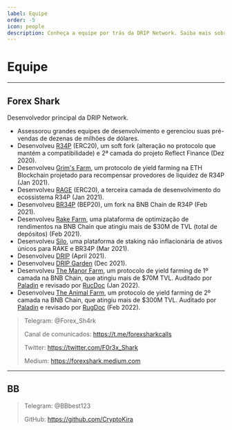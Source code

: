 ```yaml
---
label: Equipe
order: -5
icon: people
description: Conheça a equipe por trás da DRIP Network. Saiba mais sobre todos os projetos de Forex Shark e BB.
---
```


# Equipe
---
## Forex Shark
Desenvolvedor principal da DRIP Network.
- Assessorou grandes equipes de desenvolvimento e gerenciou suas pré-vendas de dezenas de milhões de dólares.
- Desenvolveu [R34P](https://web.archive.org/web/20210626114433/https://r34p.finance/) (ERC20), um soft fork (alteração no protocolo que mantém a compatibilidade) e 2ª camada do projeto Reflect Finance (Dez 2020).
- Desenvolveu [Grim's Farm](https://web.archive.org/web/20210614122936/https://gr1m.finance/#/), um protocolo de yield farming na ETH Blockchain projetado para recompensar provedores de liquidez de R34P (Jan 2021).
- Desenvolveu [RAGE](https://web.archive.org/web/20210112172432/https://forexshark.medium.com/rage-first-ever-smart-auto-farming-protocol-55a2147d80cb) (ERC20), a terceira camada de desenvolvimento do ecossistema R34P (Jan 2021).
- Desenvolveu [BR34P](https://br34p.finance) (BEP20), um fork na BNB Chain de R34P (Feb 2021).
- Desenvolveu [Rake Farm](https://farm.br34p.finance), uma plataforma de optimização de rendimentos na BNB Chain que atingiu mais de $30M de TVL (total de depósitos) (Feb 2021).
- Desenvolveu [Silo](https://silo.br34p.finance), uma plataforma de staking não inflacionária de ativos únicos para RAKE e BR34P (Mar 2021).
- Desenvolveu [DRIP](https://drip.community) (April 2021).
- Desenvolveu [DRIP Garden](https://theanimal.farm/garden) (Dec 2021).
- Desenvolveu [The Manor Farm](https://themanor.farm), um protocolo de yield farming de 1º camada na BNB Chain, que atingiu mais de $70M TVL. Auditado por [Paladin](https://paladinsec.co/projects/manorfarm/) e revisado por [RucDoc](https://rugdoc.io/project/the-manor-farm/) (Jan 2022).
- Desenvolveu [The Animal Farm](https://theanimal.farm), um protocolo de yield farming de 2º camada na BNB Chain, que atingiu mais de $300M TVL. Auditado por [Paladin](https://paladinsec.co/projects/animal-farm/) e revisado por [RugDoc](https://rugdoc.io/project/the-animal-farm/) (Feb 2022).

>Telegram: @Forex_Sh4rk
>
>Canal de comunicados: https://t.me/forexsharkcalls
>
>Twitter: https://twitter.com/F0r3x_Shark
>
>Medium: https://forexshark.medium.com


---
## BB

>Telegram: @BBbest123
>
>GitHub: https://github.com/CryptoKira
